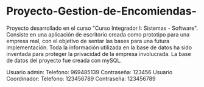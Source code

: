 # Proyecto-Gestion-de-Encomiendas-
Proyecto desarrollado en el curso "Curso Integrador I: Sistemas - Software". Consiste en una aplicación de escritorio creada como prototipo para una empresa real, con el objetivo de sentar las bases para una futura implementación. Toda la información utilizada en la base de datos ha sido inventada para proteger la privacidad de la empresa involucrada.
La base de datos del proyecto fue creada con mySQL.

Usuario admin:
  Telefono: 969485139
  Contraseña: 123456
Usuario Coordinador:
  Telefono: 123456789
  Contraseña: 123456789
